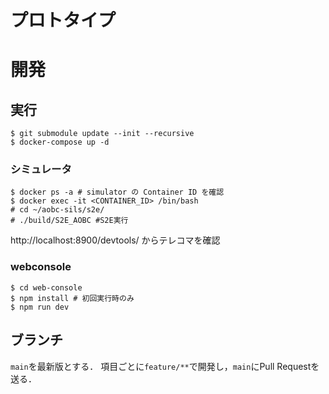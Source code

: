 # プロトタイプ

# 開発

## 実行
```
$ git submodule update --init --recursive
$ docker-compose up -d
```

### シミュレータ
```
$ docker ps -a # simulator の Container ID を確認
$ docker exec -it <CONTAINER_ID> /bin/bash
# cd ~/aobc-sils/s2e/
# ./build/S2E_AOBC #S2E実行
```
http://localhost:8900/devtools/ からテレコマを確認

### webconsole
```
$ cd web-console
$ npm install # 初回実行時のみ
$ npm run dev
```

## ブランチ
`main`を最新版とする．
項目ごとに`feature/**`で開発し，`main`にPull Requestを送る．